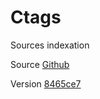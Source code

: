 # Ctags

Sources indexation

Source [Github](https://github.com/universal-ctags/ctags)

Version [8465ce7](https://github.com/universal-ctags/ctags/commit/8465ce771ca71329c1d12494f154b21b2cad8fec)
